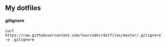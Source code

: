 ## My dotfiles

#### gitignore

```
curl https://raw.githubusercontent.com/tourcoder/dotfiles/master/.gitignore -o .gitignore
```
